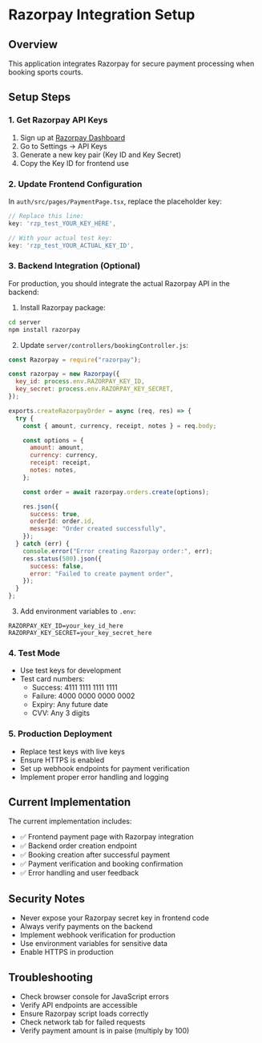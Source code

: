 # Razorpay Integration Setup

## Overview

This application integrates Razorpay for secure payment processing when booking sports courts.

## Setup Steps

### 1. Get Razorpay API Keys

1. Sign up at [Razorpay Dashboard](https://dashboard.razorpay.com/)
2. Go to Settings → API Keys
3. Generate a new key pair (Key ID and Key Secret)
4. Copy the Key ID for frontend use

### 2. Update Frontend Configuration

In `auth/src/pages/PaymentPage.tsx`, replace the placeholder key:

```typescript
// Replace this line:
key: 'rzp_test_YOUR_KEY_HERE',

// With your actual test key:
key: 'rzp_test_YOUR_ACTUAL_KEY_ID',
```

### 3. Backend Integration (Optional)

For production, you should integrate the actual Razorpay API in the backend:

1. Install Razorpay package:

```bash
cd server
npm install razorpay
```

2. Update `server/controllers/bookingController.js`:

```javascript
const Razorpay = require("razorpay");

const razorpay = new Razorpay({
  key_id: process.env.RAZORPAY_KEY_ID,
  key_secret: process.env.RAZORPAY_KEY_SECRET,
});

exports.createRazorpayOrder = async (req, res) => {
  try {
    const { amount, currency, receipt, notes } = req.body;

    const options = {
      amount: amount,
      currency: currency,
      receipt: receipt,
      notes: notes,
    };

    const order = await razorpay.orders.create(options);

    res.json({
      success: true,
      orderId: order.id,
      message: "Order created successfully",
    });
  } catch (err) {
    console.error("Error creating Razorpay order:", err);
    res.status(500).json({
      success: false,
      error: "Failed to create payment order",
    });
  }
};
```

3. Add environment variables to `.env`:

```env
RAZORPAY_KEY_ID=your_key_id_here
RAZORPAY_KEY_SECRET=your_key_secret_here
```

### 4. Test Mode

- Use test keys for development
- Test card numbers:
  - Success: 4111 1111 1111 1111
  - Failure: 4000 0000 0000 0002
  - Expiry: Any future date
  - CVV: Any 3 digits

### 5. Production Deployment

- Replace test keys with live keys
- Ensure HTTPS is enabled
- Set up webhook endpoints for payment verification
- Implement proper error handling and logging

## Current Implementation

The current implementation includes:

- ✅ Frontend payment page with Razorpay integration
- ✅ Backend order creation endpoint
- ✅ Booking creation after successful payment
- ✅ Payment verification and booking confirmation
- ✅ Error handling and user feedback

## Security Notes

- Never expose your Razorpay secret key in frontend code
- Always verify payments on the backend
- Implement webhook verification for production
- Use environment variables for sensitive data
- Enable HTTPS in production

## Troubleshooting

- Check browser console for JavaScript errors
- Verify API endpoints are accessible
- Ensure Razorpay script loads correctly
- Check network tab for failed requests
- Verify payment amount is in paise (multiply by 100)
